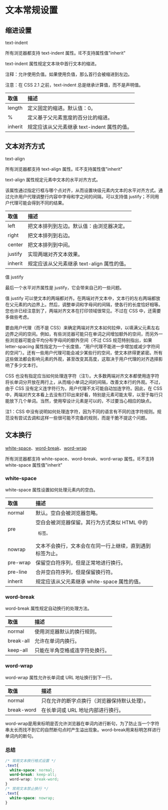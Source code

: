 # 文本常规设置

## 缩进设置

text-indent 

所有浏览器都支持 text-indent 属性。IE不支持属性值"inherit"

text-indent 属性规定文本块中首行文本的缩进。

注释：允许使用负值。如果使用负值，那么首行会被缩进到左边。

注意：在 CSS 2.1 之前，text-indent 总是继承计算值，而不是声明值。

| 取值 | 描述 |
| :------ | :------ |
| length | 定义固定的缩进。默认值：0。 |
| % | 定义基于父元素宽度的百分比的缩进。 |
| inherit | 规定应该从父元素继承 text-indent 属性的值。 |

## 文本对齐方式

text-align

所有浏览器都支持 text-align 属性。IE不支持属性值"inherit"

text-align 属性规定元素中文本的水平对齐方式。

该属性通过指定行框与哪个点对齐，从而设置块级元素内文本的水平对齐方式。通过允许用户代理调整行内容中字母和字之间的间隔，可以支持值 justify；不同用户代理可能会得到不同的结果。

| 取值 | 描述 |
| :------ | :------ |
| left | 把文本排列到左边。默认值：由浏览器决定。 |
| right | 把文本排列到右边。 |
| center | 把文本排列到中间。 |
| justify | 实现两端对齐文本效果。 |
| inherit | 规定应该从父元素继承 text-align 属性的值。 |

值 justify

最后一个水平对齐属性是 justify，它会带来自己的一些问题。

值 justify 可以使文本的两端都对齐。在两端对齐文本中，文本行的左右两端都放在父元素的内边界上。然后，调整单词和字母间的间隔，使各行的长度恰好相等。您也许已经注意到了，两端对齐文本在打印领域很常见。不过在 CSS 中，还需要多做些考虑。

要由用户代理（而不是 CSS）来确定两端对齐文本如何拉伸，以填满父元素左右边界之间的空间。例如，有些浏览器可能只在单词之间增加额外的空间，而另外一些浏览器可能会平均分布字母间的额外空间（不过 CSS 规范特别指出，如果 letter-spacing 属性指定为一个长度值，“用户代理不能进一步增加或减少字符间的空间”）。还有一些用户代理可能会减少某些行的空间，使文本挤得更紧密。所有这些做法都会影响元素的外观，甚至改变其高度，这取决于用户代理的对齐选择影响了多少文本行。

CSS 也没有指定应当如何处理连字符（注1）。大多数两端对齐文本都使用连字符将长单词分开放在两行上，从而缩小单词之间的间隔，改善文本行的外观。不过，由于 CSS 没有定义连字符行为，用户代理不太可能自动加连字符。因此，在 CSS 中，两端对齐文本看上去没有打印出来好看，特别是元素可能太窄，以至于每行只能放下几个单词。当然，使用窄设计元素是可以的，不过要当心相应的缺点。

注1：CSS 中没有说明如何处理连字符，因为不同的语言有不同的连字符规则。规范没有尝试去调和这样一些很可能不完备的规则，而是干脆不提这个问题。

## 文本换行

[white-space](#white-space)、[word-break](#word-break)、[word-wrap](#word-wrap)

所有浏览器都支持 white-space、word-break、word-wrap 属性。IE不支持 white-space 属性值"inherit"

### white-space

white-space 属性设置如何处理元素内的空白。

| 取值 | 描述 |
| :------ | :------ |
| normal | 默认。空白会被浏览器忽略。 |
| pre | 空白会被浏览器保留。其行为方式类似 HTML 中的 <pre> 标签。 |
| nowrap | 文本不会换行，文本会在在同一行上继续，直到遇到 <br> 标签为止。 |
| pre-wrap | 保留空白符序列，但是正常地进行换行。 |
| pre-line | 合并空白符序列，但是保留换行符。 |
| inherit | 规定应该从父元素继承 white-space 属性的值。 |

### word-break

word-break 属性规定自动换行的处理方法。

| 取值 | 描述 |
| :------ | :------ |
| normal | 使用浏览器默认的换行规则。 |
| break-all | 允许在单词内换行。 |
| keep-all | 只能在半角空格或连字符处换行。|

### word-wrap

word-wrap 属性允许长单词或 URL 地址换行到下一行。

| 取值 | 描述 |
| :------ | :------ |
| normal | 只在允许的断字点换行（浏览器保持默认处理）。 |
| break-word | 在长单词或 URL 地址内部进行换行。 |

word-wrap是用来标明是否允许浏览器在单词内进行断句，为了防止当一个字符串太长而找不到它的自然断句点时产生溢出现象。word-break用来标明怎样进行单词内的断句。

### 总结

```css
/* 常用文本换行格式设置 */
.text{
  white-space: normal;
  word-break: keep-all;
  word-wrap: break-word;
}
/* 常用文本禁止换行 */
.text{
  white-space: nowrap;
}
```